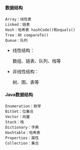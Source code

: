 #### 数据结构

    Array：线性表    
    Linked：链表    
    Hash：哈希表 hashCode()和equals() 
    Tree：树 compareTo()
    Queue：队列
    
- 线性结构：
    
    数组、链表、队列、栈等

- 非线性结构：

    树、图、表等
    
#### Java数据结构

    Enumeration：枚举
    BitSet：位集合
    Vector：向量
    Stack：栈
    Dictionary：字典
    Hashtable：哈希表
    Properties：属性
    Collection：集合
    

